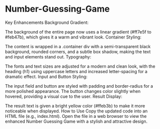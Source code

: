 # Number-Guessing-Game
Key Enhancements
Background Gradient:

The background of the entire page now uses a linear gradient (#ff7e5f to #feb47b), which gives it a warm and vibrant look.
Container Styling:

The content is wrapped in a .container div with a semi-transparent black background, rounded corners, and a subtle box shadow, making the text and input elements stand out.
Typography:

The fonts and text sizes are adjusted for a modern and clean look, with the heading (h1) using uppercase letters and increased letter-spacing for a dramatic effect.
Input and Button Styling:

The input field and button are styled with padding and border-radius for a more polished appearance.
The button changes color slightly when hovered, providing a visual cue to the user.
Result Display:

The result text is given a bright yellow color (#ffeb3b) to make it more noticeable when displayed.
How to Use
Copy the updated code into an HTML file (e.g., index.html).
Open the file in a web browser to view the enhanced Number Guessing Game with a stylish and attractive design.
